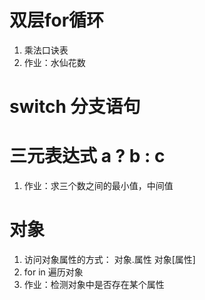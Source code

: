 # 双层for循环
1. 乘法口诀表
2. 作业：水仙花数

# switch 分支语句

# 三元表达式  a ? b : c
1. 作业：求三个数之间的最小值，中间值

# 对象
1. 访问对象属性的方式： 对象.属性   对象[属性]
2. for in 遍历对象
3. 作业：检测对象中是否存在某个属性

